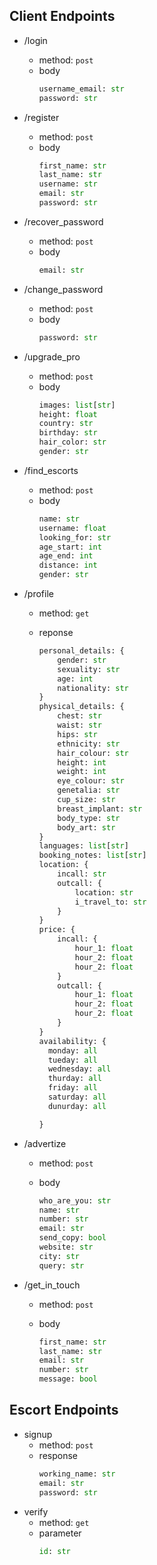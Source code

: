 ## Client Endpoints

- /login
  - method: `post`
  - body
    ```py
    username_email: str
    password: str
    ```
- /register
  - method: `post`
  - body
    ```py
    first_name: str
    last_name: str
    username: str
    email: str
    password: str
    ```
- /recover_password
  - method: `post`
  - body
    ```py
    email: str
    ```
- /change_password
  - method: `post`
  - body
    ```py
    password: str
    ```
- /upgrade_pro
  - method: `post`
  - body
    ```py
    images: list[str]
    height: float
    country: str
    birthday: str
    hair_color: str
    gender: str
    ```
- /find_escorts
  - method: `post`
  - body
    ```py
    name: str
    username: float
    looking_for: str
    age_start: int
    age_end: int
    distance: int
    gender: str
    ```
- /profile

  - method: `get`
  - reponse

    ```py
    personal_details: {
        gender: str
        sexuality: str
        age: int
        nationality: str
    }
    physical_details: {
        chest: str
        waist: str
        hips: str
        ethnicity: str
        hair_colour: str
        height: int
        weight: int
        eye_colour: str
        genetalia: str
        cup_size: str
        breast_implant: str
        body_type: str
        body_art: str
    }
    languages: list[str]
    booking_notes: list[str]
    location: {
        incall: str
        outcall: {
            location: str
            i_travel_to: str
        }
    }
    price: {
        incall: {
            hour_1: float
            hour_2: float
            hour_2: float
        }
        outcall: {
            hour_1: float
            hour_2: float
            hour_2: float
        }
    }
    availability: {
      monday: all
      tueday: all
      wednesday: all
      thurday: all
      friday: all
      saturday: all
      dunurday: all

    }
    ```

- /advertize

  - method: `post`
  - body

    ```py
    who_are_you: str
    name: str
    number: str
    email: str
    send_copy: bool
    website: str
    city: str
    query: str
    ```

- /get_in_touch

  - method: `post`
  - body

    ```py
    first_name: str
    last_name: str
    email: str
    number: str
    message: bool
    ```

## Escort Endpoints

- signup
  - method: `post`
  - response
    ```py
    working_name: str
    email: str
    password: str
    ```
- verify
  - method: `get`
  - parameter
    ```py
    id: str
    ```
